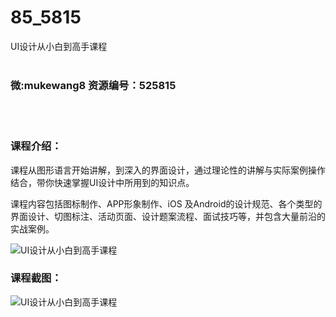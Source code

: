 # 85_5815
UI设计从小白到高手课程
<br/></br>
<h3>微:mukewang8 资源编号：525815</h3>
<br/></br>
<h3>课程介绍：</h3>
<p>课程从图形语言开始讲解，到深入的界面设计，通过理论性的讲解与实际案例操作结合，带你快速掌握<a title="查看与 UI 相关的文章" target="_blank">UI</a>设计中所用到的知识点。</p>
<p>课程内容包括图标制作、APP形象制作、iOS 及Android的设计规范、各个类型的界面设计、切图标注、活动页面、设计题案流程、面试技巧等，并包含大量前沿的实战案例。</p>
<p><img src="https://www.ko996.com/wp-content/uploads/img/2019/07/1-68-300x215.png" alt="UI设计从小白到高手课程"></p>
<h3>课程截图：</h3>
<p><img src="https://www.ko996.com/wp-content/uploads/img/2019/07/2-60.png" alt="UI设计从小白到高手课程"></p>
